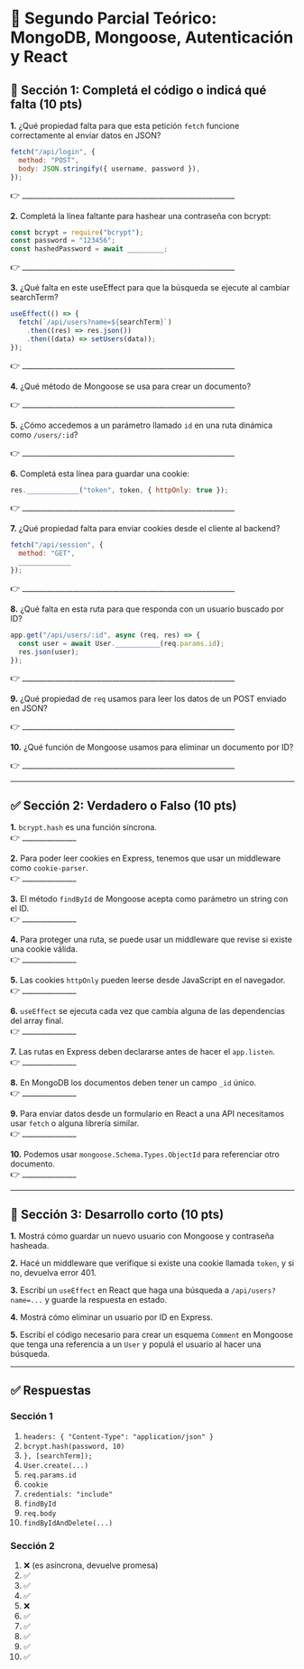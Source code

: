 
# 🧪 Segundo Parcial Teórico: MongoDB, Mongoose, Autenticación y React

## 🧩 Sección 1: Completá el código o indicá qué falta (10 pts)

**1.** ¿Qué propiedad falta para que esta petición `fetch` funcione correctamente al enviar datos en JSON?

```js
fetch("/api/login", {
  method: "POST",
  body: JSON.stringify({ username, password }),
});
```

👉 ___________________________________________________________

**2.** Completá la línea faltante para hashear una contraseña con bcrypt:

```js
const bcrypt = require("bcrypt");
const password = "123456";
const hashedPassword = await _________;
```

👉 ___________________________________________________________

**3.** ¿Qué falta en este useEffect para que la búsqueda se ejecute al cambiar searchTerm?

```js
useEffect(() => {
  fetch(`/api/users?name=${searchTerm}`)
    .then((res) => res.json())
    .then((data) => setUsers(data));
});
```

👉 ___________________________________________________________

**4.** ¿Qué método de Mongoose se usa para crear un documento?

👉 ___________________________________________________________

**5.** ¿Cómo accedemos a un parámetro llamado `id` en una ruta dinámica como `/users/:id`?

👉 ___________________________________________________________

**6.** Completá esta línea para guardar una cookie:

```js
res._____________("token", token, { httpOnly: true });
```

👉 ___________________________________________________________

**7.** ¿Qué propiedad falta para enviar cookies desde el cliente al backend?

```js
fetch("/api/session", {
  method: "GET",
  _____________
});
```

👉 ___________________________________________________________

**8.** ¿Qué falta en esta ruta para que responda con un usuario buscado por ID?

```js
app.get("/api/users/:id", async (req, res) => {
  const user = await User.___________(req.params.id);
  res.json(user);
});
```

👉 ___________________________________________________________

**9.** ¿Qué propiedad de `req` usamos para leer los datos de un POST enviado en JSON?

👉 ___________________________________________________________

**10.** ¿Qué función de Mongoose usamos para eliminar un documento por ID?

👉 ___________________________________________________________

---

## ✅ Sección 2: Verdadero o Falso (10 pts)

**1.** `bcrypt.hash` es una función síncrona.  
👉 _______________

**2.** Para poder leer cookies en Express, tenemos que usar un middleware como `cookie-parser`.  
👉 _______________

**3.** El método `findById` de Mongoose acepta como parámetro un string con el ID.  
👉 _______________

**4.** Para proteger una ruta, se puede usar un middleware que revise si existe una cookie válida.  
👉 _______________

**5.** Las cookies `httpOnly` pueden leerse desde JavaScript en el navegador.  
👉 _______________

**6.** `useEffect` se ejecuta cada vez que cambia alguna de las dependencias del array final.  
👉 _______________

**7.** Las rutas en Express deben declararse antes de hacer el `app.listen`.  
👉 _______________

**8.** En MongoDB los documentos deben tener un campo `_id` único.  
👉 _______________

**9.** Para enviar datos desde un formulario en React a una API necesitamos usar `fetch` o alguna librería similar.  
👉 _______________

**10.** Podemos usar `mongoose.Schema.Types.ObjectId` para referenciar otro documento.  
👉 _______________

---

## 🧠 Sección 3: Desarrollo corto (10 pts)

**1.** Mostrá cómo guardar un nuevo usuario con Mongoose y contraseña hasheada.

**2.** Hacé un middleware que verifique si existe una cookie llamada `token`, y si no, devuelva error 401.

**3.** Escribí un `useEffect` en React que haga una búsqueda a `/api/users?name=...` y guarde la respuesta en estado.

**4.** Mostrá cómo eliminar un usuario por ID en Express.

**5.** Escribí el código necesario para crear un esquema `Comment` en Mongoose que tenga una referencia a un `User` y populá el usuario al hacer una búsqueda.

---

## ✅ Respuestas

### Sección 1
1. `headers: { "Content-Type": "application/json" }`  
2. `bcrypt.hash(password, 10)`  
3. `}, [searchTerm]);`  
4. `User.create(...)`  
5. `req.params.id`  
6. `cookie`  
7. `credentials: "include"`  
8. `findById`  
9. `req.body`  
10. `findByIdAndDelete(...)`  

### Sección 2
1. ❌ (es asíncrona, devuelve promesa)  
2. ✅  
3. ✅  
4. ✅  
5. ❌  
6. ✅  
7. ✅  
8. ✅  
9. ✅  
10. ✅  

